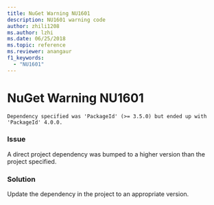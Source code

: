 ```yaml
---
title: NuGet Warning NU1601
description: NU1601 warning code
author: zhili1208
ms.author: lzhi
ms.date: 06/25/2018
ms.topic: reference
ms.reviewer: anangaur
f1_keywords: 
  - "NU1601"
---
```


# NuGet Warning NU1601

```
Dependency specified was 'PackageId' (>= 3.5.0) but ended up with 'PackageId' 4.0.0.
```

### Issue
A direct project dependency was bumped to a higher version than the project specified.

### Solution
Update the dependency in the project to an appropriate version.